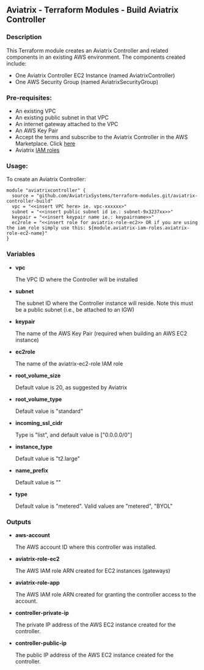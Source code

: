 ## Aviatrix - Terraform Modules - Build Aviatrix Controller

### Description
This Terraform module creates an Aviatrix Controller and related components in an existing AWS environment.  The components created include:

* One Aviatrix Controller EC2 Instance (named AviatrixController)
* One AWS Security Group (named AviatrixSecurityGroup)

### Pre-requisites:

* An existing VPC
* An existing public subnet in that VPC
* An internet gateway attached to the VPC
* An AWS Key Pair
* Accept the terms and subscribe to the Aviatrix Controller in the AWS Marketplace.  Click [here](https://aws.amazon.com/marketplace/pp?sku=zemc6exdso42eps9ki88l9za)
* Aviatrix [IAM roles](../aviatrix-controller-iam-roles/)

### Usage:

To create an Aviatrix Controller:

```
module "aviatrixcontroller" {
  source = "github.com/AviatrixSystems/terraform-modules.git/aviatrix-controller-build"
  vpc = "<<insert VPC here> ie. vpc-xxxxxx>"
  subnet = "<<insert public subnet id ie.: subnet-9x3237xx>>"
  keypair = "<<insert keypair name ie.: keypairname>>"
  ec2role = "<<insert role for aviatrix-role-ec2>> OR if you are using the iam_role simply use this: ${module.aviatrix-iam-roles.aviatrix-role-ec2-name}"
}
```

### Variables

- **vpc**

  The VPC ID where the Controller will be installed
  
- **subnet**

  The subnet ID where the Controller instance will reside.  Note this must be a public subnet (i.e., be attached to an IGW)

- **keypair**

  The name of the AWS Key Pair (required when building an AWS EC2 instance)
  
- **ec2role**

  The name of the aviatrix-ec2-role IAM role

- **root_volume_size**
  
  Default value is 20, as suggested by Aviatrix

- **root_volume_type**
  
  Default value is "standard"

- **incoming_ssl_cidr**
  
  Type is "list", and default value is ["0.0.0.0/0"]

- **instance_type**

  Default value is "t2.large"

- **name_prefix**

  Default value is ""

- **type**

  Default value is "metered". Valid values are "metered", "BYOL"

### Outputs
- **aws-account**

  The AWS account ID where this controller was installed.

- **aviatrix-role-ec2**

  The AWS IAM role ARN created for EC2 instances (gateways)

- **aviatrix-role-app**

  The AWS IAM role ARN created for granting the controller access to the account.

- **controller-private-ip**

  The private IP address of the AWS EC2 instance created for the controller.

- **controller-public-ip**

  The public IP address of the AWS EC2 instance created for the controller.
